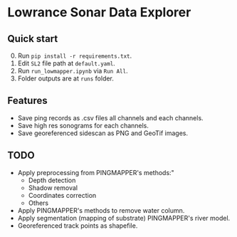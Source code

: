 # Lowrance Sonar Data Explorer

## Quick start
0. Run `pip install -r requirements.txt`.
1. Edit `SL2` file path at `default.yaml`.
2. Run `run_lowmapper.ipynb` via `Run All`.
3. Folder outputs are at `runs` folder.

## Features
- Save ping records as .csv files all channels and each channels.
- Save high res sonograms for each channels.
- Save georeferenced sidescan as PNG and GeoTif images.

## TODO
- Apply preprocessing from PINGMAPPER's methods:"
  - Depth detection
  - Shadow removal
  - Coordinates correction
  - Others
- Apply PINGMAPPER's methods to remove water column.
- Apply segmentation (mapping of substrate) PINGMAPPER's river model.
- Georeferenced track points as shapefile.